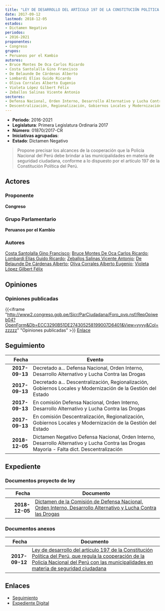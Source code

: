 ```yaml
---
title: "LEY DE DESARROLLO DEL ARTÍCULO 197 DE LA CONSTITUCIÓN POLÍTICA DEL PERÚ, QUE REGULA LA COOPERACIÓN DE LA POLICÍA NACIONAL DEL PERÚ CON LAS MUNICIPALIDADES EN MATERIA DE SEGURIDAD CIUDADANA"
date: 2017-09-12
lastmod: 2018-12-05
estados:
- Dictamen Negativo
periodos:
- 2016-2021
proponentes:
- Congreso
grupos:
- Peruanos por el Kambio
autores:
- Bruce Montes De Oca Carlos Ricardo
- Costa Santolalla Gino Francisco
- De Belaunde De Cárdenas Alberto
- Lombardi Elías Guido Ricardo
- Oliva Corrales Alberto Eugenio
- Violeta López Gilbert Félix
- Zeballos Salinas Vicente Antonio
sectores:
- Defensa Nacional, Orden Interno, Desarrollo Alternativo y Lucha Contra las Drogas
- Descentralización, Regionalización, Gobiernos Locales y Modernización de la Gestión del Estado
---
```

- **Periodo**: 2016-2021
- **Legislatura**: Primera Legislatura Ordinaria 2017
- **Número**: 01870/2017-CR
- **Iniciativas agrupadas**: 
- **Estado**: Dictamen Negativo

> Propone precisar los alcances de la cooperación que la Policía Nacional del Perú debe brindar a las municipalidades en materia de seguridad ciudadana, conforme a lo dispuesto por el artículo 197 de la Constitución Política del Perú.


## Actores

### Proponente

**Congreso**

### Grupo Parlamentario

**Peruanos por el Kambio**

### Autores

[Costa Santolalla Gino Francisco](mailto:mailto:gcosta@congreso.gob.pe); [Bruce Montes De Oca Carlos Ricardo](mailto:mailto:cbruce@congreso.gob.pe); [Lombardi Elías Guido Ricardo](mailto:mailto:glombardi@congreso.gob.pe); [Zeballos Salinas Vicente Antonio](mailto:mailto:vzeballos@congreso.gob.pe); [De Belaunde De Cárdenas Alberto](mailto:mailto:adebelaunde@congreso.gob.pe); [Oliva Corrales Alberto Eugenio](mailto:mailto:aoliva@congreso.gob.pe); [Violeta López Gilbert Félix](mailto:mailto:gvioleta@congreso.gob.pe)

## Opiniones

### Opiniones publicadas

{{<iframe "http://www2.congreso.gob.pe/Sicr/ParCiudadana/Foro_pvp.nsf/RepOpiweb04?OpenForm&Db=ECC3290B51DE274305258199007D6401&View=yyyy&Col=zzzzz" "Opiniones publicadas" >}}
[Enlace](http://www2.congreso.gob.pe/Sicr/ParCiudadana/Foro_pvp.nsf/RepOpiweb04?OpenForm&Db=ECC3290B51DE274305258199007D6401&View=yyyy&Col=zzzzz)


## Seguimiento

| Fecha | Evento |
|------:|--------|
| **2017-09-13** | Decretado a... Defensa Nacional, Orden Interno, Desarrollo Alternativo y Lucha Contra las Drogas |
| **2017-09-13** | Decretado a... Descentralización, Regionalización, Gobiernos Locales y Modernización de la Gestión del Estado |
| **2017-09-13** | En comisión Defensa Nacional, Orden Interno, Desarrollo Alternativo y Lucha Contra las Drogas |
| **2017-09-13** | En comisión Descentralización, Regionalización, Gobiernos Locales y Modernización de la Gestión del Estado |
| **2018-12-05** | Dictamen Negativo Defensa Nacional, Orden Interno, Desarrollo Alternativo y Lucha Contra las Drogas Mayoria - Falta dict. Descentralización |

## Expediente

### Documentos proyecto de ley

| Fecha | Documento |
|------:|-----------|
| **2018-12-05** | [Dictamen de la Comisión de Defensa Nacional, Orden Interno, Desarrollo Alternativo y Lucha Contra las Drogas](http://www.leyes.congreso.gob.pe/Documentos/2016_2021/Dictamenes/Proyectos_de_Ley/01870DC07MAY20181205.pdf) |

### Documentos anexos

| Fecha | Documento |
|------:|-----------|
| **2017-09-12** | [Ley de desarrollo del artículo 197 de la Constitución Política del Perú, que regula la cooperación de la Policía Nacional del Perú con las municipalidades en materia de seguridad ciudadana](http://www.leyes.congreso.gob.pe/Documentos/2016_2021/Proyectos_de_Ley_y_de_Resoluciones_Legislativas/PL0187020170912.pdf) |

## Enlaces

- [Seguimiento](http://www2.congreso.gob.pe/Sicr/TraDocEstProc/CLProLey2016.nsf/f7fff46988ca05b1052578e100829cc7/c5f431c24fe13ac20525819900812303?OpenDocument)
- [Expediente Digital](http://www2.congreso.gob.pe/Sicr/TraDocEstProc/Expvirt_2011.nsf/visbusqptramdoc1621/01870?opendocument)

